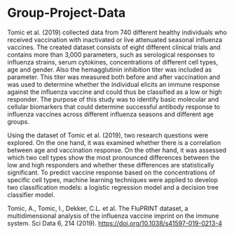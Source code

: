 # Group-Project-Data
Tomic et al. (2019) collected data from 740 different healthy individuals who received vaccination with inactivated or live attenuated seasonal influenza vaccines. The created dataset consists of eight different clinical trials and contains more than 3,000 parameters, such as serological responses to influenza strains, serum cytokines, concentrations of different cell types, age and gender. Also the hemagglutinin inhibition titer was included as parameter. This titer was measured both before and after vaccination and was used to determine whether the individual elicits an immune response against the influenza vaccine and could thus be classified as a low or high responder. The purpose of this study was to identify basic molecular and cellular biomarkers that could determine successful antibody response to influenza vaccines across different influenza seasons and different age groups.

Using the dataset of Tomic et al. (2019), two research questions were explored. On the one hand, it was examined whether there is a correlation between age and vaccination response. On the other hand, it was assessed which two cell types show the most pronounced differences between the low and high responders and whether these differences are statistically significant. 
To predict vaccine response based on the concentrations of specific cell types, machine learning techniques were applied to develop two classification models: a logistic regression model and a decision tree classifier model. 

Tomic, A., Tomic, I., Dekker, C.L. et al. The FluPRINT dataset, a multidimensional analysis of the influenza vaccine imprint on the immune system. Sci Data 6, 214 (2019). https://doi.org/10.1038/s41597-019-0213-4

